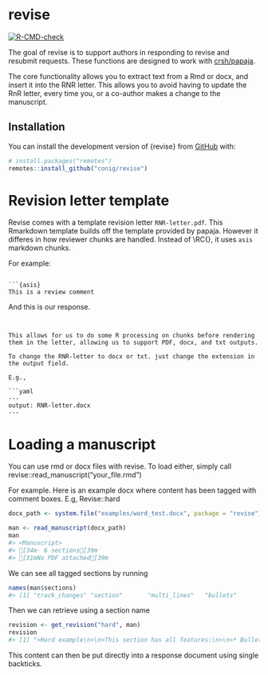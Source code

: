 
<!-- README.md is generated from README.Rmd. Please edit that file -->

# revise

<!-- badges: start -->

[![R-CMD-check](https://github.com/conig/revise/workflows/R-CMD-check/badge.svg)](https://github.com/conig/revise/actions)
<!-- badges: end -->

The goal of revise is to support authors in responding to revise and
resubmit requests. These functions are designed to work with
[crsh/papaja](https://github.com/crsh/papaja).

The core functionality allows you to extract text from a Rmd or docx, and insert it into the RNR letter.
This allows you to avoid having to update the RnR letter, every time you, or a co-author makes a change to the manuscript.

## Installation

You can install the development version of {revise} from
[GitHub](https://github.com/conig/revise) with:

``` r
# install.packages("remotes")
remotes::install_github("conig/revise")
```

# Revision letter template

Revise comes with a template revision letter `RNR-letter.pdf`.
This Rmarkdown template builds off the template provided by papaja.
However it differes in how reviewer chunks are handled. Instead of \RC{}, it uses `asis` markdown chunks.

For example: 

```{asis}

```{asis}
This is a review comment

```

And this is our response.

```


This allows for us to do some R processing on chunks before rendering them in the letter, allowing us to support PDF, docx, and txt outputs.

To change the RNR-letter to docx or txt. just change the extension in the output field.

E.g.,

```yaml
---
output: RNR-letter.docx
---
```

# 


# Loading a manuscript

You can use rmd or docx files with revise. To load either, simply call
revise::read_manuscript(“your_file.rmd”)

For example. Here is an example docx where content has been tagged with
comment boxes. E.g, Revise::hard

``` r
docx_path <- system.file("examples/word_test.docx", package = "revise")

man <- read_manuscript(docx_path)
man
#> <Manuscript>
#> [34m- 6 sections[39m
#> [31mNo PDF attached[39m
```

We can see all tagged sections by running

``` r
names(man$sections)
#> [1] "track_changes" "section"       "multi_lines"   "bullets"       "hard"          "numbered"
```

Then we can retrieve using a section name

``` r
revision <- get_revision("hard", man)
revision
#> [1] ">Hard example\n>\n>This section has all features:\n>\n>* Bullet1\n>\n>* Bullet2\n>\n>* Bullet3\n>\n>Some more text is here."
```

This content can then be put directly into a response document using
single backticks.
